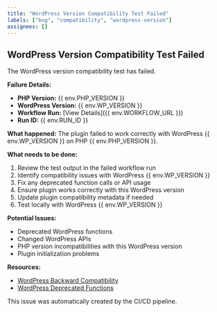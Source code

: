 ```yaml
---
title: "WordPress Version Compatibility Test Failed"
labels: ["bug", "compatibility", "wordpress-version"]
assignees: []
---
```


## WordPress Version Compatibility Test Failed

The WordPress version compatibility test has failed.

**Failure Details:**
- **PHP Version:** {{ env.PHP_VERSION }}
- **WordPress Version:** {{ env.WP_VERSION }}
- **Workflow Run:** [View Details]({{ env.WORKFLOW_URL }})
- **Run ID:** {{ env.RUN_ID }}

**What happened:**
The plugin failed to work correctly with WordPress {{ env.WP_VERSION }} on PHP {{ env.PHP_VERSION }}.

**What needs to be done:**
1. Review the test output in the failed workflow run
2. Identify compatibility issues with WordPress {{ env.WP_VERSION }}
3. Fix any deprecated function calls or API usage
4. Ensure plugin works correctly with this WordPress version
5. Update plugin compatibility metadata if needed
6. Test locally with WordPress {{ env.WP_VERSION }}

**Potential Issues:**
- Deprecated WordPress functions
- Changed WordPress APIs
- PHP version incompatibilities with this WordPress version
- Plugin initialization problems

**Resources:**
- [WordPress Backward Compatibility](https://developer.wordpress.org/plugins/plugin-basics/determining-plugin-and-content-directories/)
- [WordPress Deprecated Functions](https://developer.wordpress.org/reference/functions/)

This issue was automatically created by the CI/CD pipeline.
